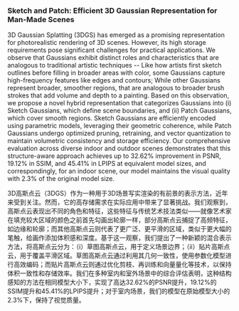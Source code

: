 ### Sketch and Patch: Efficient 3D Gaussian Representation for Man-Made Scenes

3D Gaussian Splatting (3DGS) has emerged as a promising representation for photorealistic rendering of 3D scenes. However, its high storage requirements pose significant challenges for practical applications. We observe that Gaussians exhibit distinct roles and characteristics that are analogous to traditional artistic techniques -- Like how artists first sketch outlines before filling in broader areas with color, some Gaussians capture high-frequency features like edges and contours; While other Gaussians represent broader, smoother regions, that are analogous to broader brush strokes that add volume and depth to a painting. Based on this observation, we propose a novel hybrid representation that categorizes Gaussians into (i) Sketch Gaussians, which define scene boundaries, and (ii) Patch Gaussians, which cover smooth regions. Sketch Gaussians are efficiently encoded using parametric models, leveraging their geometric coherence, while Patch Gaussians undergo optimized pruning, retraining, and vector quantization to maintain volumetric consistency and storage efficiency. Our comprehensive evaluation across diverse indoor and outdoor scenes demonstrates that this structure-aware approach achieves up to 32.62% improvement in PSNR, 19.12% in SSIM, and 45.41% in LPIPS at equivalent model sizes, and correspondingly, for an indoor scene, our model maintains the visual quality with 2.3% of the original model size.

3D高斯点云（3DGS）作为一种用于3D场景写实渲染的有前景的表示方法，近年来受到关注。然而，它的高存储需求在实际应用中带来了显著挑战。我们观察到，高斯点云表现出不同的角色和特征，这些特征与传统艺术技法类似——就像艺术家在填充较大区域的颜色之前首先勾画出轮廓一样，部分高斯点云捕捉了高频特征，如边缘和轮廓；而其他高斯点云则代表了更广泛、更平滑的区域，类似于更大幅的笔触，给画作添加体积感和深度。基于这一观察，我们提出了一种新颖的混合表示方法，将高斯点云分为：（i）草图高斯点云，用于定义场景边界；（ii）贴片高斯点云，用于覆盖平滑区域。草图高斯点云通过利用其几何一致性，使用参数化模型进行高效编码；而贴片高斯点云则通过优化剪枝、再训练和向量量化等技术，以保持体积一致性和存储效率。我们在多种室内和室外场景中的综合评估表明，这种结构感知的方法在相同模型大小下，实现了高达32.62%的PSNR提升，19.12%的SSIM提升和45.41%的LPIPS提升；对于室内场景，我们的模型在原始模型大小的2.3%下，保持了视觉质量。

